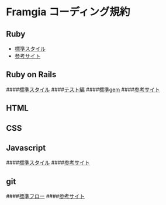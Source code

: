 # Framgia コーディング規約

## Ruby

- [標準スタイル](./ruby/standard.md)
- [参考サイト](./ruby/references.md)

## Ruby on Rails

####[標準スタイル](./rails/standard.md)
####[テスト編](./rails/test.md)
####[標準gem](./rails/gems.md)
####[参考サイト](./rails/references.md)

## HTML

## CSS

## Javascript

####[標準スタイル](./javascript/standard.md)
####[参考サイト](./javascript/references.md)

## git

####[標準フロー](./git/flow.md)
####[参考サイト](./git/references.md)
